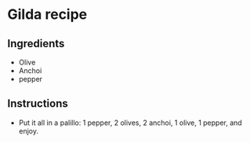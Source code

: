 # Gilda recipe

## Ingredients

 - Olive
 - Anchoi
 - pepper 
  
## Instructions

 - Put it all in a palillo: 1 pepper, 2 olives, 2 anchoi, 1 olive, 1 pepper, and enjoy.
